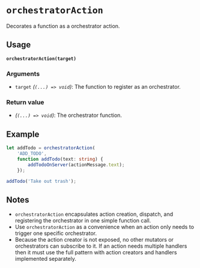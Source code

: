# `orchestratorAction`

Decorates a function as a orchestrator action.

## Usage

**`orchestratorAction(target)`**

### Arguments

* `target` *(`(...) => void`)*: The function to register as an orchestrator.

### Return value

* *(`(...) => void`)*: The orchestrator function.

## Example

```typescript
let addTodo = orchestratorAction(
    'ADD_TODO',
    function addTodo(text: string) {
        addTodoOnServer(actionMessage.text);
    });

addTodo('Take out trash');
```

## Notes

* `orchestratorAction` encapsulates action creation, dispatch, and registering the orchestrator in one simple function call.
* Use `orchestratorAction` as a convenience when an action only needs to trigger one specific orchestrator.
* Because the action creator is not exposed, no other mutators or orchestrators can subscribe to it.  If an action needs multiple handlers then it must use the full pattern with action creators and handlers implemented separately.

